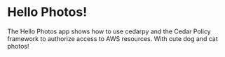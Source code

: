 # Hello Photos!
The Hello Photos app shows how to use cedarpy and the Cedar Policy framework to authorize access to AWS resources. With cute dog and cat photos!

